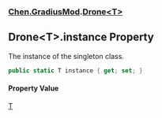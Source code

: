 ### [Chen.GradiusMod](./neHTXX+yFsk1RpXqjkv9zg.md 'Chen.GradiusMod').[Drone&lt;T&gt;](./mF0MkZwbaAhgwZCvFINmYQ.md 'Chen.GradiusMod.Drone&lt;T&gt;')
## Drone&lt;T&gt;.instance Property
The instance of the singleton class.  
```csharp
public static T instance { get; set; }
```
#### Property Value
[T](./mF0MkZwbaAhgwZCvFINmYQ.md#6s7V04RUJVNOh0L4VhEQhg 'Chen.GradiusMod.Drone&lt;T&gt;.T')  
